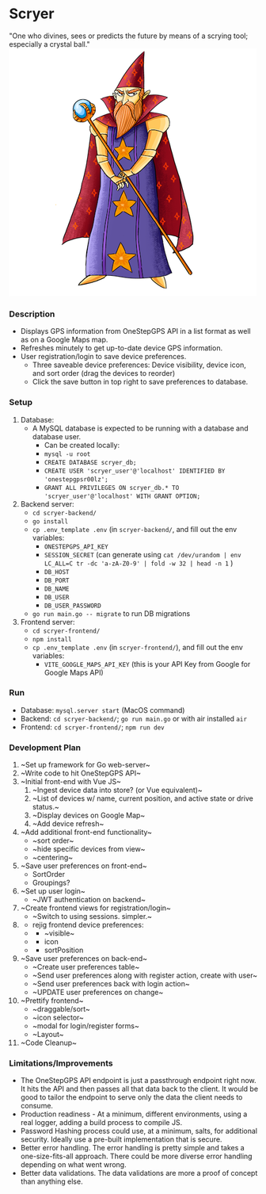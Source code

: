 # Scryer
"One who divines, sees or predicts the future by means of a scrying tool; especially a crystal ball."
![Scryer](scryer.png)

### Description
- Displays GPS information from OneStepGPS API in a list format as well as on a Google Maps map.
- Refreshes minutely to get up-to-date device GPS information.
- User registration/login to save device preferences.
    - Three saveable device preferences: Device visibility, device icon, and sort order (drag the devices to reorder)
    - Click the save button in top right to save preferences to database.

### Setup
1. Database:
   - A MySQL database is expected to be running with a database and database user.
       - Can be created locally:
       - `mysql -u root`
       - `CREATE DATABASE scryer_db;`
       - `CREATE USER 'scryer_user'@'localhost' IDENTIFIED BY 'onestepgpsr00lz';`
       - `GRANT ALL PRIVILEGES ON scryer_db.* TO 'scryer_user'@'localhost' WITH GRANT OPTION;`
2. Backend server:
    - `cd scryer-backend/`
    - `go install`
    - `cp .env_template .env` (in `scryer-backend/`, and fill out the env variables:
        - `ONESTEPGPS_API_KEY`
        - `SESSION_SECRET` (can generate using `cat /dev/urandom | env LC_ALL=C tr -dc 'a-zA-Z0-9' | fold -w 32 | head -n 1` )
        - `DB_HOST`
        - `DB_PORT`
        - `DB_NAME`
        - `DB_USER`
        - `DB_USER_PASSWORD`
    - `go run main.go -- migrate` to run DB migrations
3. Frontend server:
    - `cd scryer-frontend/`
    - `npm install`
    - `cp .env_template .env` (in `scryer-frontend/`), and fill out the env variables:
        - `VITE_GOOGLE_MAPS_API_KEY` (this is your API Key from Google for Google Maps API)

### Run
- Database: `mysql.server start` (MacOS command)
- Backend: `cd scryer-backend/`; `go run main.go` or with air installed `air`
- Frontend: `cd scryer-frontend/`; `npm run dev`

### Development Plan
1. ~Set up framework for Go web-server~
2. ~Write code to hit OneStepGPS API~
3. ~Initial front-end with Vue JS~
    1. ~Ingest device data into store? (or Vue equivalent)~
    2. ~List of devices w/ name, current position, and active state or drive status.~
    3. ~Display devices on Google Map~
    4. ~Add device refresh~
4. ~Add additional front-end functionality~
    - ~sort order~
    - ~hide specific devices from view~
    - ~centering~
5. ~Save user preferences on front-end~
    - SortOrder
    - Groupings?
6. ~Set up user login~
    - ~JWT authentication on backend~
7. ~Create frontend views for registration/login~
    - ~Switch to using sessions. simpler.~
75.
    - rejig frontend device preferences:
    - - ~visible~
    - - icon
    - - sortPosition
8. ~Save user preferences on back-end~
    - ~Create user preferences table~
    - ~Send user preferences along with register action, create with user~
    - ~Send user preferences back with login action~
    - ~UPDATE user preferences on change~
9. ~Prettify frontend~
    - ~draggable/sort~
    - ~icon selector~
    - ~modal for login/register forms~
    - ~Layout~
10. ~Code Cleanup~

### Limitations/Improvements
- The OneStepGPS API endpoint is just a passthrough endpoint right now. It hits the API and then passes all that data back to the client. It would be good to tailor the endpoint to serve only the data the client needs to consume.
- Production readiness - At a minimum, different environments, using a real logger, adding a build process to compile JS.
- Password Hashing process could use, at a minimum, salts, for additional security. Ideally use a pre-built implementation that is secure.
- Better error handling. The error handling is pretty simple and takes a one-size-fits-all approach. There could be more diverse error handling depending on what went wrong.
- Better data validations. The data validations are more a proof of concept than anything else.
